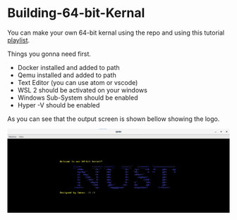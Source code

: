 # Building-64-bit-Kernal

You can make your own 64-bit kernal using the repo and using this tutorial [playlist](https://youtube.com/playlist?list=PLZQftyCk7_SeZRitx5MjBKzTtvk0pHMtp).  


Things you gonna need first.  

* Docker installed and added to path
* Qemu installed and added to path
* Text Editor (you can use atom or vscode)
* WSL 2 should be activated on your windows
* Windows Sub-System should be enabled
* Hyper -V should be enabled


As you can see that the output screen is shown bellow showing the logo.  

![output](https://github.com/imranzaheer612/Building-64-bit-Kernal/blob/main/os.png)

